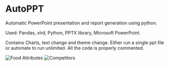 # AutoPPT
Automatic PowerPoint presentation and report generation using python. 

Used:
Pandas,
xlrd,
Python,
PPTX library,
Microsoft PowerPoint.

Contains Charts, text change and theme change. 
Either run a single ppt file or automate to run unlimited. All the code is properly commented.

![Food Attributes](https://github.com/Dilipsripuram/AutoPPT/blob/master/image_1.PNG)
![Competitors](https://github.com/Dilipsripuram/AutoPPT/blob/master/image_2.PNG)

